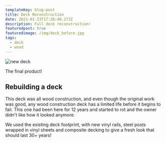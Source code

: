 ```yaml
---
templateKey: blog-post
title: Deck Reconstruction
date: 2021-01-23T17:26:49.273Z
description: Full deck reconstruction!
featuredpost: true
featuredimage: /img/deck_before.jpg
tags:
  - deck
  - wood
---
```

![new deck](/img/deck_after.jpg "finished product")

The final product!

## Rebuilding a deck

This deck was all wood construction, and even though the original work was good, any wood construction deck has a limited life before it begins to fail. This one had been here for 12 years and started to rot and the owner didn't like how it looked anymore.  

We used the existing deck footprint, with new vinyl rails, steel posts wrapped in vinyl sheets and composite decking to give a fresh look that should last 30+ years!